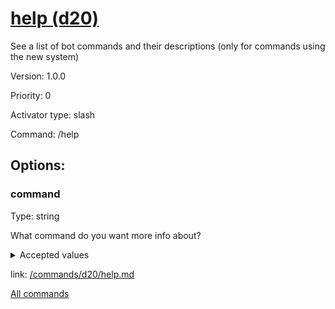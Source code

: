 # [help (d20)](/commands/d20/help.md)

See a list of bot commands and their descriptions (only for commands using the new system)

Version: 1.0.0

Priority: 0

Activator type: slash

Command: /help



## Options:

### command

Type: string

What command do you want more info about?

<details>

<summary>Accepted values</summary> 

- shop (sadie)
- 18? (krystal)
- absorb (krystal)
- arson (krystal)
- burn (krystal)
- cow-poopy (krystal)
- dumbass (krystal)
- eat (krystal)
- eat_1 (krystal)
- image-test (krystal)
- kill (krystal)
- princess (krystal)
- pfft (krystal)
- rebel (krystal)
- run (krystal)
- sleep_1 (krystal)
- sleep (krystal)
- spare (krystal)
- swim (krystal)
- tip (krystal)
- yeet (krystal)
- my-xp (d20)
- remove-cache (d20)
- help (d20)


</details>

link: [/commands/d20/help.md](/commands/d20/help.md)



[All commands](/commands.md)